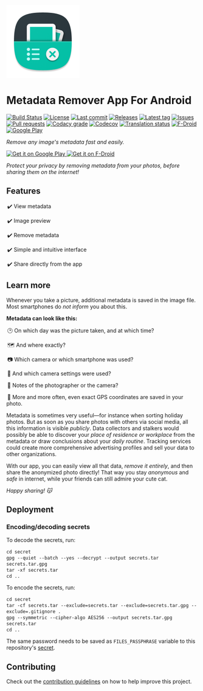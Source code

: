[![Icon](art/icons/ic_launcher/legacy/ic_launcher_squircle_xxxhdpi.png)](art/icons/ic_launcher/ic_launcher_play_store.png)

# Metadata Remover App For Android
[![Build Status](https://img.shields.io/github/workflow/status/Crazy-Marvin/MetadataRemover/CI?style=flat)](https://github.com/Crazy-Marvin/MetadataRemover/actions)
[![License](https://img.shields.io/github/license/Crazy-Marvin/MetadataRemover.svg?style=flat)](LICENSE.txt)
[![Last commit](https://img.shields.io/github/last-commit/Crazy-Marvin/MetadataRemover.svg?style=flat)](https://github.com/Crazy-Marvin/MetadataRemover/commits)
[![Releases](https://img.shields.io/github/downloads/Crazy-Marvin/MetadataRemover/total.svg?style=flat)](https://github.com/Crazy-Marvin/MetadataRemover/releases)
[![Latest tag](https://img.shields.io/github/tag/Crazy-Marvin/MetadataRemover.svg?style=flat)](https://github.com/Crazy-Marvin/MetadataRemover/tags)
[![Issues](https://img.shields.io/github/issues/Crazy-Marvin/MetadataRemover.svg?style=flat)](https://github.com/Crazy-Marvin/MetadataRemover/issues)
[![Pull requests](https://img.shields.io/github/issues-pr/Crazy-Marvin/MetadataRemover.svg?style=flat)](https://github.com/Crazy-Marvin/MetadataRemover/pulls)
[![Codacy grade](https://img.shields.io/codacy/grade/eed69c67a07f4a14bf0ee0fd6b2ead40/master.svg?style=flat)](https://www.codacy.com/app/CrazyMarvin/MetadataRemover)
[![Codecov](https://img.shields.io/codecov/c/github/Crazy-Marvin/MetadataRemover/master.svg?style=flat)](https://codecov.io/gh/Crazy-Marvin/MetadataRemover)
[![Translation status](https://hosted.weblate.org/widgets/metadata-remover/-/svg-badge.svg)](https://hosted.weblate.org/engage/metadata-remover/)
[![F-Droid](https://img.shields.io/f-droid/v/rocks.poopjournal.metadataremover.svg?style=flat)](https://f-droid.org/de/packages/rocks.poopjournal.metadataremover/)
[![Google Play](https://badgen.net/badge/icon/googleplay?icon=googleplay&label)](https://play.google.com/store/apps/details?id=rocks.poopjournal.metadataremover)

_Remove any image's metadata fast and easily._

<a href="https://play.google.com/store/apps/details?id=rocks.poopjournal.metadataremover">
    <img alt="Get it on Google Play"
        height="80"
        src="https://user-images.githubusercontent.com/15004217/36810046-fa306856-1cc9-11e8-808e-6eb8a81783c7.png" />
        </a>  
<a href="https://f-droid.org/packages/rocks.poopjournal.metadataremover/">
    <img alt="Get it on F-Droid"
        height="80"
        src="https://user-images.githubusercontent.com/15004217/36919296-19b8524e-1e5d-11e8-8962-48463b1cec8a.png" />
        </a>


_Protect your privacy by removing metadata from your photos, before sharing them on the internet!_

## Features

 ✔️ View metadata
 
 ✔️ Image preview
 
 ✔️ Remove metadata
 
 ✔️ Simple and intuitive interface
 
 ✔️ Share directly from the app
 
## Learn more

Whenever you take a picture, additional metadata is saved in the image file.
Most smartphones do _not inform_ you about this.

**Metadata can look like this:**

 🕑 On which day was the picture taken, and at which time?
 
 🗺️ And where exactly?
 
 📷 Which camera or which smartphone was used?
 
 🔧 And which camera settings were used?
 
 📝 Notes of the photographer or the camera?
 
 📌 More and more often, even exact GPS coordinates are saved in your photo.
 

Metadata is sometimes very useful—for instance when sorting holiday photos.
But as soon as you share photos with others via social media, all this information is visible _publicly_.
Data collectors and stalkers would possibly be able to discover your _place of residence or workplace_ from the metadata or draw conclusions about your _daily routine_.
Tracking services could create more comprehensive advertising profiles and sell your data to other organizations.

With our app, you can easily view all that data, _remove it entirely_, and then share the anonymized photo directly!
That way you stay _anonymous_ and _safe_ in internet, while your friends can still admire your cute cat.

_Happy sharing! 😽_

## Deployment

### Encoding/decoding secrets

To decode the secrets, run:

```shell
cd secret
gpg --quiet --batch --yes --decrypt --output secrets.tar secrets.tar.gpg
tar -xf secrets.tar
cd ..
```

To encode the secrets, run:

```shell
cd secret
tar -cf secrets.tar --exclude=secrets.tar --exclude=secrets.tar.gpg --exclude=.gitignore .
gpg --symmetric --cipher-algo AES256 --output secrets.tar.gpg secrets.tar
cd ..
```

The same password needs to be saved as `FILES_PASSPHRASE` variable
to this repository's [secret](https://github.com/Crazy-Marvin/MetadataRemover/settings/secret).

## Contributing

Check out the [contribution guidelines](CONTRIBUTING.md) on how to help improve this project.
